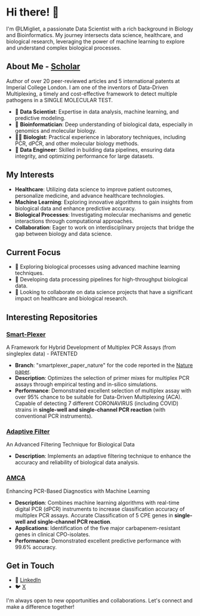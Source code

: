 # Hi there! 👋

I'm @LMigliet, a passionate Data Scientist with a rich background in Biology and Bioinformatics. My journey intersects data science, healthcare, and biological research, leveraging the power of machine learning to explore and understand complex biological processes.

## About Me - [Scholar](https://scholar.google.com/citations?user=msNVZbcAAAAJ&hl=en)

Author of over 20 peer-reviewed articles and 5 international patents at Imperial College London. I am one of the inventors of Data-Driven Multiplexing, a timely and cost-effective framework to detect multiple pathogens in a SINGLE MOLECULAR TEST.


- 🌟 **Data Scientist**: Expertise in data analysis, machine learning, and predictive modeling.
- 🧬 **Bioinformatician**: Deep understanding of biological data, especially in genomics and molecular biology.
- 🧑‍🔬 **Biologist**: Practical experience in laboratory techniques, including PCR, dPCR, and other molecular biology methods.
- 💼 **Data Engineer**: Skilled in building data pipelines, ensuring data integrity, and optimizing performance for large datasets.

## My Interests

- **Healthcare**: Utilizing data science to improve patient outcomes, personalize medicine, and advance healthcare technologies.
- **Machine Learning**: Exploring innovative algorithms to gain insights from biological data and enhance predictive accuracy.
- **Biological Processes**: Investigating molecular mechanisms and genetic interactions through computational approaches.
- **Collaboration**: Eager to work on interdisciplinary projects that bridge the gap between biology and data science.

## Current Focus

- 🌱 Exploring biological processes using advanced machine learning techniques.
- 🔬 Developing data processing pipelines for high-throughput biological data.
- 🤝 Looking to collaborate on data science projects that have a significant impact on healthcare and biological research.

## Interesting Repositories

### [Smart-Plexer](https://github.com/LMigliet/SmartPlexer)
A Framework for Hybrid Development of Multiplex PCR Assays (from singleplex data) - PATENTED

- **Branch**: "smartplexer_paper_nature" for the code reported in the [Nature paper](https://www.nature.com/articles/s42003-023-05235-w).
- **Description**: Optimizes the selection of primer mixes for multiplex PCR assays through empirical testing and in-silico simulations.
- **Performance**: Demonstrated excellent selection of multiplex assay with over 95% chance to be suitable for Data-Driven Multiplexing (ACA). Capable of detecting 7 different CORONAVIRUS (including COVID) strains in **single-well and single-channel PCR reaction** (with conventional PCR instruments).

### [Adaptive Filter](https://github.com/LMigliet/AdaptiveFiltering)
An Advanced Filtering Technique for Biological Data

- **Description**: Implements an adaptive filtering technique to enhance the accuracy and reliability of biological data analysis.

### [AMCA](https://github.com/LMigliet/pyAMCA_5plex)
Enhancing PCR-Based Diagnostics with Machine Learning

- **Description**: Combines machine learning algorithms with real-time digital PCR (dPCR) instruments to increase classification accuracy of multiplex PCR assays. Accurate Classification of 5 CPE genes in **single-well and single-channel PCR reaction**.
- **Applications**: Identification of the five major carbapenem-resistant genes in clinical CPO-isolates.
- **Performance**: Demonstrated excellent predictive performance with 99.6% accuracy.

## Get in Touch
- 💼 [LinkedIn](https://www.linkedin.com/in/lucamigliettabiotech)
- 🐦 [X](@LucaMigliettaIC)

I'm always open to new opportunities and collaborations. Let's connect and make a difference together!

<!---
LMigliet/LMigliet is a ✨ special ✨ repository because its `README.md` (this file) appears on your GitHub profile.
You can click the Preview link to take a look at your changes.
--->
